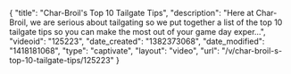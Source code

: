 {
    "title": "Char-Broil's Top 10 Tailgate Tips",
    "description": "Here at Char-Broil, we are serious about tailgating so we put together a list of the top 10 tailgate tips so you can make the most out of your game day exper...",
    "videoid": "125223",
    "date_created": "1382373068",
    "date_modified": "1418181068",
    "type": "captivate",
    "layout": "video",
    "url": "\/v\/char-broil-s-top-10-tailgate-tips\/125223"
}